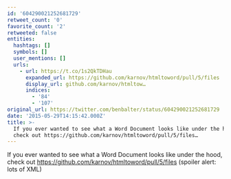 ```yaml
---
id: '604290021252681729'
retweet_count: '0'
favorite_count: '2'
retweeted: false
entities:
  hashtags: []
  symbols: []
  user_mentions: []
  urls:
    - url: https://t.co/1s2QkTDHau
      expanded_url: https://github.com/karnov/htmltoword/pull/5/files
      display_url: github.com/karnov/htmltow…
      indices:
        - '84'
        - '107'
original_url: https://twitter.com/benbalter/status/604290021252681729
date: '2015-05-29T14:15:42.000Z'
title: >-
  If you ever wanted to see what a Word Document looks like under the hood,
  check out https://github.com/karnov/htmltoword/pull/5/files…
---
```


If you ever wanted to see what a Word Document looks like under the hood, check out https://github.com/karnov/htmltoword/pull/5/files (spoiler alert: lots of XML)